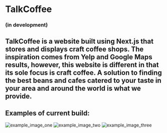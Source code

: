 # TalkCoffee

### (in development)

## TalkCoffee is a website built using Next.js that stores and displays craft coffee shops. The inspiration comes from Yelp and Google Maps results, however, this website is different in that its sole focus is craft coffee. A solution to finding the best beans and cafes catered to your taste in your area and around the world is what we provide.

## Examples of current build:

![example_image_one](https://github.com/henrybenso/talkcoffee/blob/main/docs/images/Screenshot%202023-12-04%20at%2010.26.20%E2%80%AFPM.png)
![example_image_two](https://github.com/henrybenso/talkcoffee/blob/main/docs/images/Screenshot%202024-03-11%20at%207.50.05%E2%80%AFPM.png)
![example_image_three](https://github.com/henrybenso/talkcoffee/blob/main/docs/images/Screenshot%202024-03-11%20at%207.50.38%E2%80%AFPM.png)
